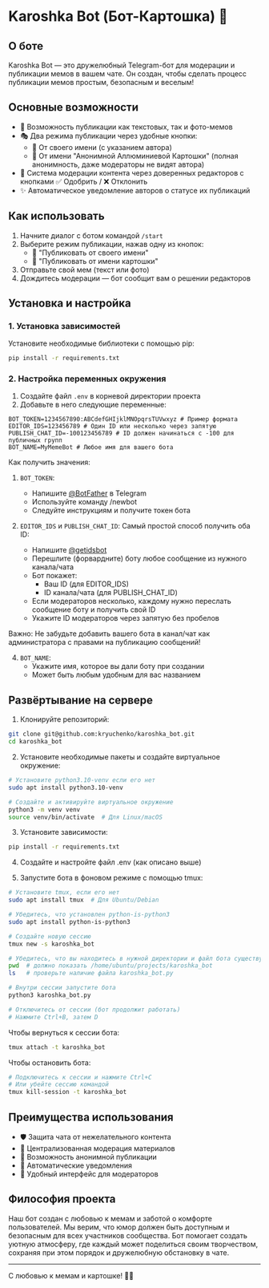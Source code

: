 # Karoshka Bot (Бот-Картошка) 🥔

## О боте

Karoshka Bot — это дружелюбный Telegram-бот для модерации и публикации мемов в вашем чате. Он создан, чтобы сделать процесс публикации мемов простым, безопасным и веселым!

## Основные возможности

- 📝 Возможность публикации как текстовых, так и фото-мемов
- 🎭 Два режима публикации через удобные кнопки:
  - 👤 От своего имени (с указанием автора)
  - 🥔 От имени "Анонимной Аллюминиевой Картошки" (полная анонимность, даже модераторы не видят автора)
- 👥 Система модерации контента через доверенных редакторов с кнопками ✅ Одобрить / ❌ Отклонить
- ✨ Автоматическое уведомление авторов о статусе их публикаций

## Как использовать

1. Начните диалог с ботом командой `/start`
2. Выберите режим публикации, нажав одну из кнопок:
   - 👤 "Публиковать от своего имени"
   - 🥔 "Публиковать от имени картошки"
3. Отправьте свой мем (текст или фото)
4. Дождитесь модерации — бот сообщит вам о решении редакторов

## Установка и настройка

### 1. Установка зависимостей

Установите необходимые библиотеки с помощью pip:
```bash
pip install -r requirements.txt
```

### 2. Настройка переменных окружения

1. Создайте файл `.env` в корневой директории проекта
2. Добавьте в него следующие переменные:

```env
BOT_TOKEN=1234567890:ABCdefGHIjklMNOpqrsTUVwxyz # Пример формата
EDITOR_IDS=123456789 # Один ID или несколько через запятую
PUBLISH_CHAT_ID=-100123456789 # ID должен начинаться с -100 для публичных групп
BOT_NAME=MyMemeBot # Любое имя для вашего бота
```

Как получить значения:

1. `BOT_TOKEN`: 
   - Напишите [@BotFather](https://t.me/BotFather) в Telegram
   - Используйте команду /newbot
   - Следуйте инструкциям и получите токен бота

2. `EDITOR_IDS` и `PUBLISH_CHAT_ID`:
   Самый простой способ получить оба ID:
   - Напишите [@getidsbot](https://t.me/getidsbot)
   - Перешлите (форвардните) боту любое сообщение из нужного канала/чата
   - Бот покажет:
     * Ваш ID (для EDITOR_IDS)
     * ID канала/чата (для PUBLISH_CHAT_ID)
   - Если модераторов несколько, каждому нужно переслать сообщение боту и получить свой ID
   - Укажите ID модераторов через запятую без пробелов
   
Важно: Не забудьте добавить вашего бота в канал/чат как администратора с правами на публикацию сообщений!

4. `BOT_NAME`:
   - Укажите имя, которое вы дали боту при создании
   - Может быть любым удобным для вас названием

## Развёртывание на сервере

1. Клонируйте репозиторий:
```bash
git clone git@github.com:kryuchenko/karoshka_bot.git
cd karoshka_bot
```

2. Установите необходимые пакеты и создайте виртуальное окружение:
```bash
# Установите python3.10-venv если его нет
sudo apt install python3.10-venv

# Создайте и активируйте виртуальное окружение
python3 -m venv venv
source venv/bin/activate  # Для Linux/macOS
```

3. Установите зависимости:
```bash
pip install -r requirements.txt
```

4. Создайте и настройте файл .env (как описано выше)

5. Запустите бота в фоновом режиме с помощью tmux:
```bash
# Установите tmux, если его нет
sudo apt install tmux  # Для Ubuntu/Debian

# Убедитесь, что установлен python-is-python3
sudo apt install python-is-python3

# Создайте новую сессию
tmux new -s karoshka_bot

# Убедитесь, что вы находитесь в нужной директории и файл бота существует
pwd  # должно показать /home/ubuntu/projects/karoshka_bot
ls   # проверьте наличие файла karoshka_bot.py

# Внутри сессии запустите бота
python3 karoshka_bot.py

# Отключитесь от сессии (бот продолжит работать)
# Нажмите Ctrl+B, затем D
```

Чтобы вернуться к сессии бота:
```bash
tmux attach -t karoshka_bot
```

Чтобы остановить бота:
```bash
# Подключитесь к сессии и нажмите Ctrl+C
# Или убейте сессию командой
tmux kill-session -t karoshka_bot
```

## Преимущества использования

- 🛡️ Защита чата от нежелательного контента
- 🎯 Централизованная модерация материалов
- 💫 Возможность анонимной публикации
- 📨 Автоматические уведомления
- 🤝 Удобный интерфейс для модераторов

## Философия проекта

Наш бот создан с любовью к мемам и заботой о комфорте пользователей. Мы верим, что юмор должен быть доступным и безопасным для всех участников сообщества. Бот помогает создать уютную атмосферу, где каждый может поделиться своим творчеством, сохраняя при этом порядок и дружелюбную обстановку в чате.

---

С любовью к мемам и картошке! 🥔✨
